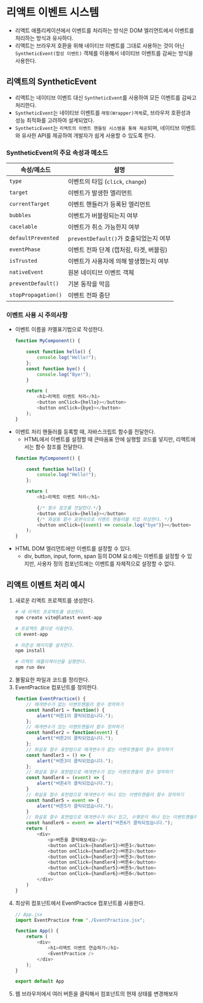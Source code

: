 # 리액트 이벤트 시스템

- 리액트 애플리케이션에서 이벤트를 처리하는 방식은 DOM 엘리먼트에서 이벤트를 처리하는 방식과 유사하다.
- 리액트는 브라우저 호환을 위해 네이티브 이벤트를 그대로 사용하는 것이 아닌 ```SyntheticEvent(합성 이벤트)``` 객체를 이용해서 네이티브 이벤트를 감싸는 방식을 사용한다.

## 리액트의 SyntheticEvent

- 리액트는 네이티브 이벤트 대신 ```SyntheticEvent```를 사용하여 모든 이벤트를 감싸고 처리한다.
- ```SyntheticEvent```는 네이티브 이벤트를 ```래핑(Wrapper)객체```로, 브라우저 호환성과 성능 최적화를 고려하여 설계되었다.
- ```SyntheticEvent```는 ```리액트의 이벤트 핸들링 시스템을 통해 제공```되며, 네이티브 이벤트와 유사한 API를 제공하여 개발자가 쉽게 사용할 수 있도록 한다.

### SyntheticEvent의 주요 속성과 메소드

| 속성/메소드 | 설명 |
|---|---|
| ```type``` | 이벤트의 타입 (```click```, ```change```) |
| ```target``` | 이벤트가 발생한 엘리먼트 |
| ```currentTarget``` | 이벤트 핸들러가 등록된 엘리먼트 |
| ```bubbles``` | 이벤트가 버블링되는지 여부 |
| ```cacelable``` | 이벤트가 취소 가능한지 여부 |
| ```defaultPrevented``` | ```preventDefault()```가 호출되었는지 여부 |
| ```eventPhase``` | 이벤트 전파 단계 (캡처링, 타겟, 버블링) |
| ```isTrusted``` | 이벤트가 사용자에 의해 발생했는지 여부 |
| ```nativeEvent``` | 원본 네이티브 이벤트 객체 |
| ```preventDefault()``` | 기본 동작을 막음 |
| ```stopPropagation()``` | 이벤트 전파 중단 |

### 이벤트 사용 시 주의사항

- 이벤트 이름을 카멜표기법으로 작성한다.
    ```javascript
    function MyComponent() {

        const function hello() {
            console.log("Hello!");
        };
        const function bye() {
            console.log("Bye!");
        }

        return (
            <h1>리액트 이벤트 처리</h1>
            <button onClick={hello}></button>
            <button onClick={bye}></button>
        );
    }
    ```
- 이벤트 처리 핸들러를 등록할 때, 자바스크립트 함수를 전달한다.
    - HTML에서 이벤트를 설정할 때 큰따옴표 안에 실행할 코드를 넣지만, 리액트에서는 함수 참조를 전달한다.
    ```javascript
    function MyComponent() {

        const function hello() {
            console.log("Hello!");
        };

        return (
            <h1>리액트 이벤트 처리</h1>

            {/* 함수 참조를 전달한다.*/}
            <button onClick={hello}></button>
            {/* 화살표 함수 표현식으로 이벤트 핸들러를 직접 작성한다. */}
            <button onClick={(event) => console.log("bye")}></button>
        );
    }
    ```
- HTML DOM 엘리먼트에만 이벤트를 설정할 수 있다.
    - div, button, input, form, span 등의 DOM 요소에는 이벤트를 설정할 수 있지만, 사용자 정의 컴포넌트에는 이벤트를 자체적으로 설정할 수 없다.

## 리액트 이벤트 처리 예시

1. 새로운 리액트 프로젝트를 생성한다.
    ```bash
    # 새 리액트 프로젝트를 생성한다.
    npm create vite@latest event-app

    # 프로젝트 폴더로 이동한다.
    cd event-app

    # 의존성 패키지를 설치한다.
    npm install

    # 리액트 애플리케이션을 실행한다.
    npm run dev
    ```
2. 불필요한 파일과 코드를 정리한다.
3. EventPractice 컴포넌트를 정의한다.
    ```javascript
    function EventPractice() {
        // 매개변수가 없는 이벤트핸들러 함수 정의하기
        const handler1 = function() {
            alert("버튼1이 클릭되었습니다.");
        };
        // 매개변수가 있는 이벤트핸들러 함수 정의하기
        const handler2 = function(event) {
            alert("버튼2이 클릭되었습니다.");
        };
        // 화살표 함수 표현법으로 매개변수가 없는 이벤트핸들러 함수 정의하기
        const handler3 = () => {
            alert("버튼3이 클릭되었습니다.");
        };
        // 화살표 함수 표현법으로 매개변수가 있는 이벤트핸들러 함수 정의하기
        const handler4 = (event) => {
            alert("버튼4가 클릭되었습니다.");
        }
        // 화살표 함수 표현법으로 매개변수가 하나 있는 이벤트핸들러 함수 정의하기
        const handler5 = event => {
            alert("버튼5가 클릭되었습니다.");
        }
        // 화살표 함수 표현법으로 매개변수가 하나 있고, 수행문이 하나 있는 이벤트핸들러 함수 정의하기
        const handler6 = event => alert("버튼6가 클릭되었습니다.");
        return (
            <div>
                <p>버튼을 클릭해보세요</p>
                <button onClick={handler1}>버튼1</button>
                <button onClick={handler2}>버튼2</button>
                <button onClick={handler3}>버튼3</button>
                <button onClick={handler4}>버튼4</button>
                <button onClick={handler5}>버튼5</button>
                <button onClick={handler6}>버튼6</button>
            </div>
        )
    }
    ```
4. 최상위 컴포넌트에서 EventPractice 컴포넌트를 사용한다.
    ```javascript
    // App.jsx
    import EventPractice from "./EventPractice.jsx";

    function App() {
        return (
            <div>
                <h1>리액트 이벤트 연습하기</h1>
                <EventPractice />
            </div>
        );
    }

    export default App
    ```
5. 웹 브라우저에서 여러 버튼을 클릭해서 컴포넌트의 현재 상태를 변경해보자
